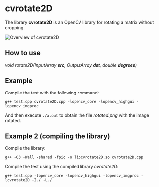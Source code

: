 cvrotate2D
==========

The library **cvrotate2D** is an OpenCV library for rotating a matrix without cropping.

![Overview of cvrotate2D](https://raw.github.com/milq/cvrotate2D/master/overview.png "Overview of cvrotate2D")

How to use
----------

<i>void rotate2D(InputArray <b>src</b>, OutputArray **dst**, double <b>degrees</b>)</i>

Example
-------

Compile the test with the following command:

```
g++ test.cpp cvrotate2D.cpp -lopencv_core -lopencv_highgui -lopencv_imgproc
```

And then execute ```./a.out``` to obtain the file *rotated.png* with the image rotated.

Example 2 (compiling the library)
---------------------------------

Compile the library:

```
g++ -O3 -Wall -shared -fpic -o libcvrotate2D.so cvrotate2D.cpp
```

Compile the test using the compiled library *cvrotate2D*:

```
g++ test.cpp -lopencv_core -lopencv_highgui -lopencv_imgproc -lcvrotate2D -I./ -L./
```
